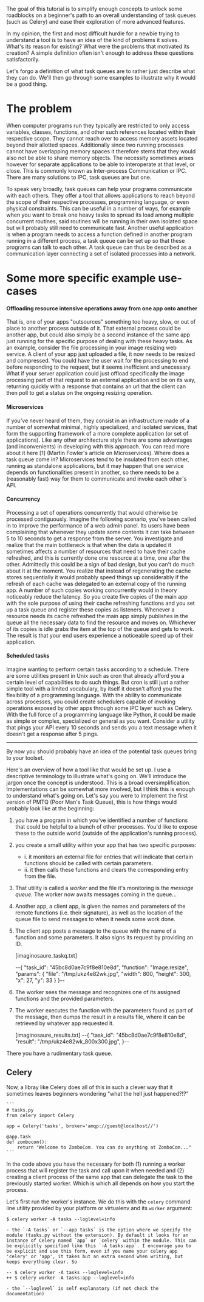 The goal of this tutorial is to simplify enough concepts to unlock some roadblocks on a beginner's path to an overall understanding of task queues (such as Celery) and ease their exploration of more advanced features.

In my opinion, the first and most difficult hurdle for a newbie trying to understand a tool is to have an idea of the kind of problems it solves. What's its reason for existing? What were the problems that motivated its creation? A simple definition often isn't enough to address these questions satisfactorily.

Let's forgo a definition of what task queues are to rather just describe what they can do. We'll then go through some examples to illustrate why it would be a good thing. 

# The problem

When computer programs run they typically are restricted to only access variables, classes, functions, and other such references located within their respective scope. They cannot reach over to access memory assets located beyond their allotted spaces. Additionally since two running processes cannot have overlapping memory spaces it therefore stems that they would also not be able to share memory objects. The necessity sometimes arises however for separate applications to be able to interoperate at that level, or close. This is commonly known as Inter-process Communication or IPC. There are many solutions to IPC, task queues are but one.

To speak very broadly, task queues can help your programs communicate with each others. They offer a tool that allows applications to reach beyond the scope of their respective processes, programming language, or even physical constraints. This can be useful in a number of ways, for example when you want to break one heavy tasks to spread its load among multiple concurrent routines, said routines will be running in their own isolated space but will probably still need to communicate fast. Another useful application is when a program needs to access a function defined in another program running in a different process, a task queue can be set up so that these programs can talk to each other. A task queue can thus be described as a communication layer connecting a set of isolated processes into a network.

# Some more specific example use-cases
#### Offloading resource intensive operations away from one app onto another
That is, one of your apps "outsources" something too heavy, slow, or out of place to another process outside of it. That external process could be another app, but could also simply be a second instance of the same app just running for the specific purpose of dealing with these heavy tasks. As an example, consider the file processing in your image resizing web service. A client of your app just uploaded a file, it now needs to be resized and compressed. You could have the user wait for the processing to end before responding to the request, but it seems inefficient and unecessary. What if your server application could just offload specifically the image processing part of that request to an external application and be on its way, returning quickly with a response that contains an url that the client can then poll to get a status on the ongoing resizing operation. 

#### Microservices
If you've never heard of them, they consist in an infrastructure made of a number of somewhat minimal, highly specialized, and isolated services, that form the supporting framework of a more complete application (or set of applications). Like any other architecture style there are some advantages (and inconvenients) in developing with this approach. You can read more about it here [1] (Martin Fowler's article on Microservices). Where does a task queue come in? Microservices tend to be insulated from each other, running as standalone applications, but it may happen that one service depends on functionalities present in another, so there needs to be a (reasonably fast) way for them to communicate and invoke each other's API.

#### Concurrency
Processing a set of operations concurrently that would otherwise be processed contiguously. Imagine the following scenario, you've been called in to improve the performance of a web admin panel. Its users have been complaining that whenever they update some contents it can take between 5 to 10 seconds to get a response from the server. You investigate and realize that the main bottleneck is that when the data is updated it sometimes affects a number of resources that need to have their cache refreshed, and this is currently done one resource at a time, one after the other. Admittedly this could be a sign of bad design, but you can't do much about it at the moment. You realize that instead of regenerating the cache stores sequentially it would probably speed things up considerably if the refresh of each cache was delegated to an external copy of the running app. A number of such copies working concurrently would in theory noticeably reduce the latency. So you create five copies of the main app with the sole purpose of using their cache refreshing functions and you set up a task queue and register these copies as listeners. Whenever a resource needs its cache refreshed the main app simply publishes in the queue all the necessary data to find the resource and moves on. Whichever of its copies is idle grabs the item at the top of the queue and gets to work. The result is that your end users experience a noticeable speed up of their application.

#### Scheduled tasks
Imagine wanting to perform certain tasks according to a schedule. There are some utilities present in Unix such as cron that already afford you a certain level of capabilities to do such things. But cron is still just a rather simple tool with a limited vocabulary, by itself it doesn't afford you the flexibility of a programming language. With the ability to communicate across processes, you could create schedulers capable of invoking operations exposed by other apps through some IPC layer such as Celery. With the full force of a programming language like Python, it could be made as simple or complex, specialized or general as you want. Consider a utility that pings your API every 10 seconds and sends you a text message when it doesn't get a response after 5 pings.

--- 

By now you should probably have an idea of the potential task queues bring to your toolset.

Here's an overview of how a tool like that would be set up. I use a descriptive terminology to illustrate what's going on. We'll introduce the jargon once the concept is understood. This is a broad oversimplification. Implementations can be somewhat more involved, but I think this is enough to understand what's going on. Let's say you were to implement the first version of PMTQ (Poor Man's Task Queue), this is how things would probably look like at the beginning:
1. you have a program in which you've identified a number of functions that could be helpful to a bunch of other processes. You'd like to expose these to the outside world (outside of the application's running process).
2. you create a small utility within your app that has two specific purposes:
    -  i. it monitors an external file for entries that will indicate that certain functions should be called with certain parameters.
    - ii. it then calls these functions and clears the corresponding entry from the file.
3. That utility is called a *worker* and the file it's monitoring is the *message queue*. The worker now awaits messages coming in the queue...
4. Another app, a client app, is given the names and parameters of the remote functions (i.e. their signature), as well as the location of the queue file to send messages to when it needs some work done.
5. The client app posts a message to the queue with the name of a function and some parameters. It also signs its request by providing an ID.

    [imaginosaure_taskq.txt]

    --{
        "task_id": "45bc8d0ae7c9f8e810e8d",
        "function": "Image.resize",
        "params": {
            "file": "/tmp/ukz4e82wk.jpg",
            "width": 800,
            "height": 300,
            "x": 27,
            "y": 33
        }
    }--

6. The worker sees the message and recognizes one of its assigned functions and the provided parameters.
7. The worker executes the function with the parameters found as part of the message, then dumps the result in a results file, where it can be retrieved by whatever app requested it.

    [imaginosaure_results.txt]
    --{
        "task_id": "45bc8d0ae7c9f8e810e8d",
        "result": "/tmp/ukz4e82wk_800x300.jpg",
    }--

There you have a rudimentary task queue.

Celery
------

Now, a libray like Celery does all of this in such a clever way that it sometimes leaves beginners wondering "what the hell just happened?!?"

    ```
    # tasks.py
    from celery import Celery 

    app = Celery('tasks', broker='amqp://guest@localhost//')

    @app.task
    def zombocom():
        return "Welcome to ZomboCom. You can do anything at ZomboCom..."
    ```
     
In the code above you have the necessary for both (1) running a worker process that will register the task and call upon it when needed and (2) creating a client process of the same app that can delegate the task to the previously started worker. Which is which all depends on how you start the process.

Let's first run the worker's instance. We do this with the `celery` command line utility provided by your platform or virtualenv and its `worker` argument:

    $ celery worker -A tasks --loglevel=info

    - the `-A tasks` or `--app tasks` is the option where we specify the module (tasks.py without the extension). By default it looks for an instance of Celery named `app` or `celery` within the module. This can be explicitly specified like this `-A tasks:app`. I encourage you to be explicit and use this form, even if you name your celery app 'celery' or 'app', it takes but an extra second when writing, but keeps everything clear. So
    
    -- $ celery worker -A tasks --loglevel=info
    ++ $ celery worker -A tasks:app --loglevel=info
    
    - the `--loglevel` is self explanatory (if not check the documentation)


